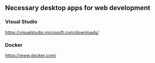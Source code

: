 ## Necessary desktop apps for web development 

### Visual Studio
https://visualstudio.microsoft.com/downloads/

### Docker
https://www.docker.com/
